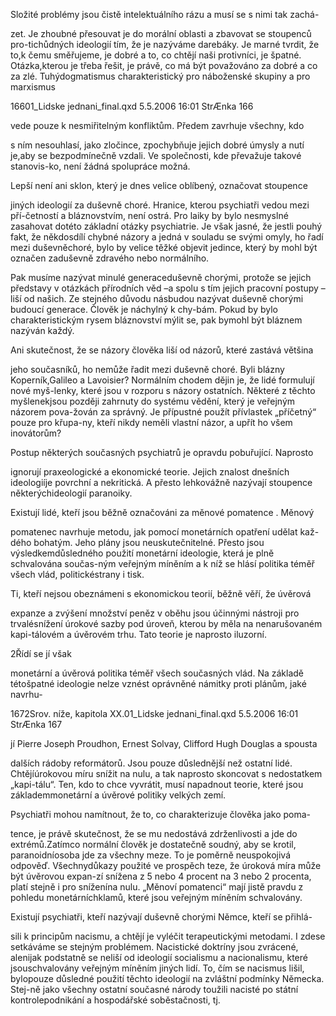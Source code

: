 
Složité problémy jsou čistě intelektuálního rázu a musí se s nimi tak zachá-

zet. Je zhoubné přesouvat je do morální oblasti a zbavovat se stoupenců pro-tichůdných ideologií tím, že je nazýváme darebáky. Je marné tvrdit, že to,k čemu směřujeme, je dobré a to, co chtějí naši protivníci, je špatné. Otázka,kterou je třeba řešit, je právě, co má být považováno za dobré a co za zlé. Tuhýdogmatismus charakteristický pro náboženské skupiny a pro marxismus

16601_Lidske jednani_final.qxd 5.5.2006 16:01 StrÆnka 166

vede pouze k nesmiřitelným konfliktům. Předem zavrhuje všechny, kdo

s ním nesouhlasí, jako zločince, zpochybňuje jejich dobré úmysly a nutí je,aby se bezpodmínečně vzdali. Ve společnosti, kde převažuje takové stanovis-ko, není žádná spolupráce možná.

Lepší není ani sklon, který je dnes velice oblíbený, označovat stoupence

jiných ideologií za duševně choré. Hranice, kterou psychiatři vedou mezi pří-četností a bláznovstvím, není ostrá. Pro laiky by bylo nesmyslné zasahovat dotéto základní otázky psychiatrie. Je však jasné, že jestli pouhý fakt, že někdosdílí chybné názory a jedná v souladu se svými omyly, ho řadí mezi duševněchoré, bylo by velice těžké objevit jedince, který by mohl být označen zaduševně zdravého nebo normálního.

Pak musíme nazývat minulé generaceduševně chorými, protože se jejich představy v otázkách přírodních věd –a spolu s tím jejich pracovní postupy – liší od našich. Ze stejného důvodu násbudou nazývat duševně chorými budoucí generace. Člověk je náchylný k chy-bám. Pokud by bylo charakteristickým rysem bláznovství mýlit se, pak bymohl být bláznem nazýván každý.

Ani skutečnost, že se názory člověka liší od názorů, které zastává většina

jeho současníků, ho nemůže řadit mezi duševně choré. Byli blázny Koperník,Galileo a Lavoisier? Normálním chodem dějin je, že lidé formulují nové myš-lenky, které jsou v rozporu s názory ostatních. Některé z těchto myšlenekjsou později zahrnuty do systému vědění, který je veřejným názorem pova-žován za správný. Je přípustné použít přívlastek „příčetný“ pouze pro křupa-ny, kteří nikdy neměli vlastní názor, a upřít ho všem inovátorům?

Postup některých současných psychiatrů je opravdu pobuřující. Naprosto

ignorují praxeologické a ekonomické teorie. Jejich znalost dnešních ideologiíje povrchní a nekritická. A přesto lehkovážně nazývají stoupence některýchideologií paranoiky.

Existují lidé, kteří jsou běžně označováni za měnové pomatence . Měnový

pomatenec navrhuje metodu, jak pomocí monetárních opatření udělat kaž-dého bohatým. Jeho plány jsou neuskutečnitelné. Přesto jsou výsledkemdůsledného použití monetární ideologie, která je plně schvalována součas-ným veřejným míněním a k níž se hlásí politika téměř všech vlád, politickéstrany i tisk.

Ti, kteří nejsou obeznámeni s ekonomickou teorií, běžně věří, že úvěrová

expanze a zvýšení množství peněz v oběhu jsou účinnými nástroji pro trvalésnížení úrokové sazby pod úroveň, kterou by měla na nenarušovaném kapi-tálovém a úvěrovém trhu. Tato teorie je naprosto iluzorní.

2Řídí se jí však

monetární a úvěrová politika téměř všech současných vlád. Na základě tétošpatné ideologie nelze vznést oprávněné námitky proti plánům, jaké navrhu-

1672Srov. níže, kapitola XX.01_Lidske jednani_final.qxd 5.5.2006 16:01 StrÆnka 167

jí Pierre Joseph Proudhon, Ernest Solvay, Clifford Hugh Douglas a spousta

dalších rádoby reformátorů. Jsou pouze důslednější než ostatní lidé. Chtějíúrokovou míru snížit na nulu, a tak naprosto skoncovat s nedostatkem „kapi-tálu“. Ten, kdo to chce vyvrátit, musí napadnout teorie, které jsou základemmonetární a úvěrové politiky velkých zemí.

Psychiatři mohou namítnout, že to, co charakterizuje člověka jako poma-

tence, je právě skutečnost, že se mu nedostává zdrženlivosti a jde do extrémů.Zatímco normální člověk je dostatečně soudný, aby se krotil, paranoidníosoba jde za všechny meze. To je poměrně neuspokojivá odpověď. Všechnydůkazy použité ve prospěch teze, že úroková míra může být úvěrovou expan-zí snížena z 5 nebo 4 procent na 3 nebo 2 procenta, platí stejně i pro sníženína nulu. „Měnoví pomatenci“ mají jistě pravdu z pohledu monetárníchklamů, které jsou veřejným míněním schvalovány.

Existují psychiatři, kteří nazývají duševně chorými Němce, kteří se přihlá-

sili k principům nacismu, a chtějí je vyléčit terapeutickými metodami. I zdese setkáváme se stejným problémem. Nacistické doktríny jsou zvrácené, alenijak podstatně se neliší od ideologií socialismu a nacionalismu, které jsouschvalovány veřejným míněním jiných lidí. To, čím se nacismus lišil, bylopouze důsledné použití těchto ideologií na zvláštní podmínky Německa. Stej-ně jako všechny ostatní současné národy toužili nacisté po státní kontrolepodnikání a hospodářské soběstačnosti, tj.
